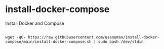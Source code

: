# install-docker-compose
Install Docker and Compose

##
```
wget -qO- https://raw.githubusercontent.com/usanuman/install-docker-compose/main/install-docker-compose.sh | sudo bash /dev/stdin
```
